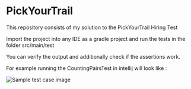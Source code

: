 # PickYourTrail
This repository consists of my solution to the PickYourTrail Hiring Test

Import the project into any IDE as a gradle project and run the tests in the folder src/main/test

You can verify the output and additionally check if the assertions work.

For example running the CountingPairsTest in intellij will look like :

![Sample test case image](https://user-images.githubusercontent.com/12068459/53678452-33751800-3ce5-11e9-8aad-102196d1101c.png)
